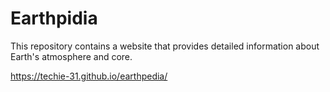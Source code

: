 # Earthpidia

This repository contains a website that provides detailed information about Earth's atmosphere and core.

https://techie-31.github.io/earthpedia/

